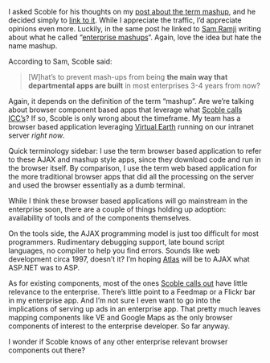 I asked Scoble for his thoughts on my [post about the term
mashup](http://devhawk.net/2005/11/22/i-hate-the-term-mashup/), and
he decided simply to [link to
it](http://scobleizer.wordpress.com/2005/11/22/the-non-gym-plan/). While
I appreciate the traffic, I’d appreciate opinions even more. Luckily, in
the same post he linked to [Sam Ramji](http://samus.typepad.com/what/)
writing about what he called “[enterprise
mashups](http://samus.typepad.com/what/2005/11/scoble_intervie.html)“.
Again, love the idea but hate the name mashup.

According to Sam, Scoble said:

> [W]hat’s to prevent mash-ups from being **the main way that
> departmental apps are built** in most enterprises 3-4 years from now?

Again, it depends on the definition of the term “mashup”. Are we’re
talking about browser component based apps that leverage what [Scoble
calls
ICC’s](http://scobleizer.wordpress.com/2005/11/07/what-do-you-call-things-like-flickr-microsoft-gadgets-google-maps-amazon-affiliate-parts/)?
If so, Scoble is only wrong about the timeframe. My team has a browser
based application leveraging [Virtual
Earth](http://virtualearth.msn.com/) running on our intranet server
*right now*.

Quick terminology sidebar: I use the term browser based application to
refer to these AJAX and mashup style apps, since they download code and
run in the browser itself. By comparison, I use the term web based
application for the more traditional browser apps that did all the
processing on the server and used the browser essentially as a dumb
terminal.

While I think these browser based applications will go mainstream in the
enterprise soon, there are a couple of things holding up adoption:
availability of tools and of the components themselves.

On the tools side, the AJAX programming model is just too difficult for
most programmers. Rudimentary debugging support, late bound script
languages, no compiler to help you find errors. Sounds like web
development circa 1997, doesn’t it? I’m hoping
[Atlas](http://atlas.asp.net/) will be to AJAX what ASP.NET was to ASP.

As for existing components, most of the ones [Scoble calls
out](http://scobleizer.wordpress.com/2005/11/07/what-do-you-call-things-like-flickr-microsoft-gadgets-google-maps-amazon-affiliate-parts/)
have little relevance to the enterprise. There’s little point to a
Feedmap or a Flickr bar in my enterprise app. And I’m not sure I even
want to go into the implications of serving up ads in an enterprise app.
That pretty much leaves mapping components like VE and Google Maps as
the only browser components of interest to the enterprise developer. So
far anyway.

I wonder if Scoble knows of any other enterprise relevant browser
components out there?

